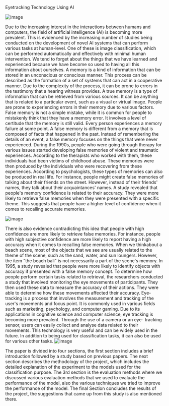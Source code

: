 Eyetracking Technology Using AI

![image](https://github.com/user-attachments/assets/b104dade-914a-4fe3-9140-487e2f197375)

Due to the increasing interest in the interactions between humans and computers, the field of artificial intelligence (AI) is becoming more prevalent. This is evidenced by the increasing number of studies being conducted on the development of novel AI systems that can perform various tasks at human-level. One of these is image classification, which can be performed automatically and effectively with minimal human intervention. We tend to forget about the things that we have learned and experienced because we have become so used to having all this information about ourselves. A memory is a kind of information that can be stored in an unconscious or conscious manner. This process can be described as the formation of a set of systems that can act in a cooperative manner.
Due to the complexity of the process, it can be prone to errors in the testimony that a hearing witness provides. A true memory is a type of information that can be retrieved from various sources. It can be anything that is related to a particular event, such as a visual or virtual image. People are prone to experiencing errors in their memory due to various factors. False memory is not a simple mistake, while it is common for people to mistakenly think that they have a memory error. It involves a level of certitude that the memory is still valid. Every person experiences a memory failure at some point. A false memory is different from a memory that is composed of facts that happened in the past. Instead of remembering the details of an event, a false memory focuses on the things that were never experienced.
During the 1990s, people who were going through therapy for various issues started developing false memories of violent and traumatic experiences. According to the therapists who worked with them, these individuals had been victims of childhood abuse. These memories were then produced by the individuals who were recovering from these experiences. According to psychologists, these types of memories can also be produced in real life. For instance, people might create false memories of talking about their friends on the street. However, instead of their friends' names, they talk about their acquaintances' names. A study revealed that people's memory confidence is related to their accuracy. They were more likely to retrieve false memories when they were presented with a specific theme. This suggests that people have a higher level of confidence when it comes to recalling accurate memories.

![image](https://github.com/user-attachments/assets/64614a76-c7f4-497d-b775-c038bad740e2)

There is also evidence contradicting this idea that people with high confidence are more likely to retrieve false memories. For instance, people with high subjective confidence are more likely to report having a high accuracy when it comes to recalling false memories. When we thinkabout a beach scene, most of the objects that we see are usually related to the theme of the scene, such as the sand, water, and sun loungers. However, the item "the beach ball" is not necessarily a part of the scene's memory. In 1995, a study revealed that people were more likely to identify objects with accuracy if presented with a false memory concept. To determine how people perform certain tasks related to retrieval, the researchers conducted a study that involved monitoring the eye movements of participants. They then used these data to measure the accuracy of their actions. They were able to determine how these movements affected their accuracy. Eye-tracking is a process that involves the measurement and tracking of the user's movements and focus point. It is commonly used in various fields such as marketing, psychology, and computer gaming. Due to its applications in cognitive science and computer science, eye tracking is becoming more prevalent. Through the use of a camera or an eye- tracking sensor, users can easily collect and analyse data related to their movements. This technology is very useful and can be widely used in the future. In addition to being used for classification tasks, it can also be used for various other tasks.
![image](https://github.com/user-attachments/assets/4598d996-3f7b-4cf5-b129-ab40b5a763ee)

The paper is divided into four sections, the first section includes a brief introduction followed by a study based on previous papers. The next section describes the methodology of the project, which includes the detailed explanation of the experiment to the models used for the classification purpose. The 3rd section is the evaluation methods where we discussed various evaluation methods that we used to evaluate the performance of the model, also the various techniques we tried to improve the performance of the model. The final Section concludes the results of the project, the suggestions that came up from this study is also mentioned there.
